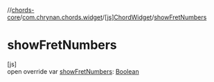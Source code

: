 //[chords-core](../../../index.md)/[com.chrynan.chords.widget](../index.md)/[[js]ChordWidget](index.md)/[showFretNumbers](show-fret-numbers.md)

# showFretNumbers

[js]\
open override var [showFretNumbers](show-fret-numbers.md): [Boolean](https://kotlinlang.org/api/latest/jvm/stdlib/kotlin/-boolean/index.html)
